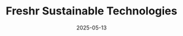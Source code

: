 ---  
layout: startup_page  
title: "Freshr Sustainable Technologies"  
id: "freshr.tech"  
permalink: "/freshrsustainabletechnologiesfreshr.tech05132025/"  
website: "https://www.freshr.tech"  
funding_round: "Seed"  
funding_amount: ""  
investors: "Invest Nova Scotia, Diamond Edge Ventures, Nàdarra Ventures, BDC’s Climate Tech Fund, Blue Tide Capital Ventures"  
about: "Freshr is a Canadian company developing sustainable active packaging solutions, starting with fresh fish, to extend shelf life and reduce food waste. Their proprietary FreshrPack™ coating, made from natural ingredients, inhibits spoilage bacteria, extending freshness, and is designed to integrate across the fresh food supply chain. Their technology aims to address the environmental and economic impact of global food waste."  
markets: "Foodtech, Packaging, Sustainable Technologies, Biotechnology, Packaging Services, Real Time, Sustainability"  
hq: "Dartmouth, Nova Scotia, Canada"  
founded_year: "2017"  
linkedin: "https://www.linkedin.com/company/freshrtech"  
twitter: "https://twitter.com/impactfulhrd"  
instagram: ""  
facebook: ""  
crunchbase: "https://www.crunchbase.com/organization/impactful-health-r-d"  
pitchbook: "https://pitchbook.com/profiles/company/277581-25"  

date_display: "13-May-2025"  
date: "2025-05-13"

# SEO Optimization  
meta_title: "Freshr Sustainable Technologies - Seed"  
meta_description: "Freshr Sustainable Technologies, Freshr is a Canadian company developing sustainable active packaging solutions, starting with fresh fish, to extend shelf life and reduce food waste. ..."  
meta_keywords: "Freshr Sustainable Technologies, Foodtech, Packaging, Sustainable Technologies, Biotechnology, Packaging Services, Real Time, Sustainability, Seed funding"  
canonical_url: "https://startup.projectstartups.com/freshrsustainabletechnologiesfreshr.tech05132025/"  
---